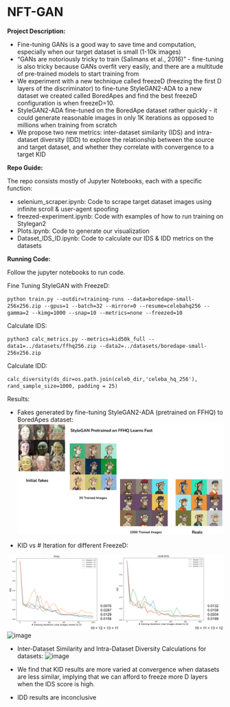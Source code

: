 # NFT-GAN

**Project Description:**
- Fine-tuning GANs is a good way to save time and computation, especially when our target dataset is small (1-10k images)
- “GANs are notoriously tricky to train (Salimans et al., 2016)” - fine-tuning is also tricky because GANs overfit very easily, and there are a multitude of pre-trained models to start training from
- We experiment with a new technique called freezeD (freezing the first D layers of the discriminator) to fine-tune StyleGAN2-ADA to a new dataset we created called BoredApes and find the best freezeD configuration is when freezeD=10. 
- StyleGAN2-ADA fine-tuned on the BoredApe dataset rather quickly - it could generate reasonable images in only 1K iterations as opposed to millions when training from scratch
- We propose two new metrics: inter-dataset similarity (IDS) and intra-dataset diversity (IDD) to explore the relationship between the source and target dataset, and whether they correlate with convergence to a target KID


**Repo Guide:**


The repo consists mostly of Jupyter Notebooks, each with a specific function:

- selenium_scraper.ipynb: Code to scrape target dataset images using infinite scroll & user-agent spoofing
- freezed-experiment.ipynb: Code with examples of how to run training on Stylegan2
- Plots.ipynb: Code to generate our visualization
- Dataset_IDS_ID.ipynb: Code to calculate our IDS & IDD metrics on the datasets


**Running Code:**

Follow the jupyter notebooks to run code. 


Fine Tuning StyleGAN with FreezeD: 
```
python train.py --outdir=training-runs --data=boredape-small-256x256.zip --gpus=1 --batch=32 --mirror=0 --resume=celebahq256 --gamma=2 --kimg=1000 --snap=10 --metrics=none --freezed=10
```

Calculate IDS:
```
python3 calc_metrics.py --metrics=kid50k_full --data1=../datasets/ffhq256.zip --data2=../datasets/boredape-small-256x256.zip
```
Calculate IDD:
```
calc_diversity(ds_dir=os.path.join(celeb_dir,'celeba_hq_256'), rand_sample_size=1000, padding = 25)
```

Results:
- Fakes generated by fine-tuning StyleGAN2-ADA (pretrained on FFHQ) to BoredApes dataset: 
![alt text](https://github.com/ravishrawal/NFT-GAN/blob/main/GAN_output.png?raw=true)

- KID vs # Iteration for different FreezeD:  

![alt text](https://github.com/ravishrawal/NFT-GAN/blob/main/GAN_plots.png?raw=true)
![image](https://user-images.githubusercontent.com/14844731/146657777-9c1500b8-23e3-4cc3-8e16-8f5c7bb49054.png)
 
 - Inter-Dataset Similarity and Intra-Dataset Diversity Calculations for datasets: 
![image](https://user-images.githubusercontent.com/14844731/146657836-140dc039-4618-41d4-8fbb-1d62ede82c48.png)

 - We find that KID results are more varied at convergence when datasets are less similar, implying that we can afford to freeze more D layers when the IDS score is high.
 - IDD results are inconclusive


